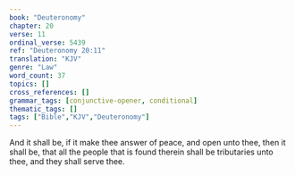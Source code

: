 ```yaml
---
book: "Deuteronomy"
chapter: 20
verse: 11
ordinal_verse: 5439
ref: "Deuteronomy 20:11"
translation: "KJV"
genre: "Law"
word_count: 37
topics: []
cross_references: []
grammar_tags: [conjunctive-opener, conditional]
thematic_tags: []
tags: ["Bible","KJV","Deuteronomy"]
---
```

And it shall be, if it make thee answer of peace, and open unto thee, then it shall be, that all the people that is found therein shall be tributaries unto thee, and they shall serve thee.
